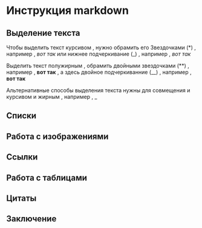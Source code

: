 # Инструкция markdown

## Выделение текста

Чтобы выделить текст курсивом , нужно обрамить его Звездочками (*) , например , *вот так* или нижнее подчеркивание (_) , например , _вот так_

Выделить текст полужирным , обрамить двойными звездочками (**) , например , **вот так** , а  здесь двойное подчеркиванние (__) , например , __вот так__

Альтернативные способы выделения текста нужны для совмещения и курсивом и жирным , например , _

## Списки

## Работа с изображениями 

## Ссылки

## Работа с таблицами 

## Цитаты

## Заключение